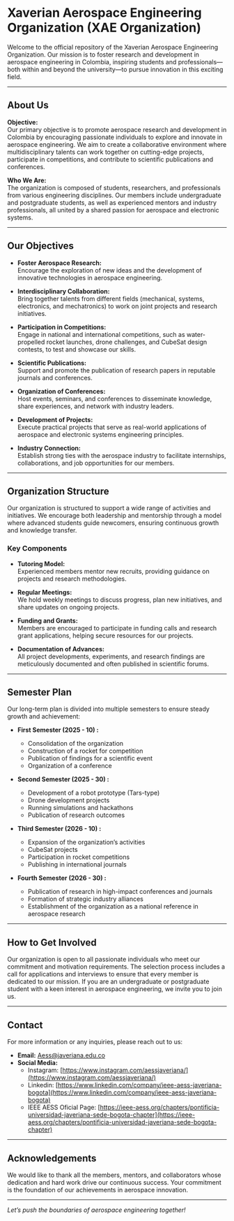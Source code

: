 # Xaverian Aerospace Engineering Organization (XAE Organization)

Welcome to the official repository of the Xaverian Aerospace Engineering Organization. Our mission is to foster research and development in aerospace engineering in Colombia, inspiring students and professionals—both within and beyond the university—to pursue innovation in this exciting field.

---

## About Us

**Objective:**  
Our primary objective is to promote aerospace research and development in Colombia by encouraging passionate individuals to explore and innovate in aerospace engineering. We aim to create a collaborative environment where multidisciplinary talents can work together on cutting-edge projects, participate in competitions, and contribute to scientific publications and conferences.

**Who We Are:**  
The organization is composed of students, researchers, and professionals from various engineering disciplines. Our members include undergraduate and postgraduate students, as well as experienced mentors and industry professionals, all united by a shared passion for aerospace and electronic systems.

---

## Our Objectives

- **Foster Aerospace Research:**  
  Encourage the exploration of new ideas and the development of innovative technologies in aerospace engineering.

- **Interdisciplinary Collaboration:**  
  Bring together talents from different fields (mechanical, systems, electronics, and mechatronics) to work on joint projects and research initiatives.

- **Participation in Competitions:**  
  Engage in national and international competitions, such as water-propelled rocket launches, drone challenges, and CubeSat design contests, to test and showcase our skills.

- **Scientific Publications:**  
  Support and promote the publication of research papers in reputable journals and conferences.

- **Organization of Conferences:**  
  Host events, seminars, and conferences to disseminate knowledge, share experiences, and network with industry leaders.

- **Development of Projects:**  
  Execute practical projects that serve as real-world applications of aerospace and electronic systems engineering principles.

- **Industry Connection:**  
  Establish strong ties with the aerospace industry to facilitate internships, collaborations, and job opportunities for our members.

---

## Organization Structure

Our organization is structured to support a wide range of activities and initiatives. We encourage both leadership and mentorship through a model where advanced students guide newcomers, ensuring continuous growth and knowledge transfer.

### Key Components

- **Tutoring Model:**  
  Experienced members mentor new recruits, providing guidance on projects and research methodologies.

- **Regular Meetings:**  
  We hold weekly meetings to discuss progress, plan new initiatives, and share updates on ongoing projects.

- **Funding and Grants:**  
  Members are encouraged to participate in funding calls and research grant applications, helping secure resources for our projects.

- **Documentation of Advances:**  
  All project developments, experiments, and research findings are meticulously documented and often published in scientific forums.

---

## Semester Plan

Our long-term plan is divided into multiple semesters to ensure steady growth and achievement:

- **First Semester (2025 - 10) :**  
  - Consolidation of the organization  
  - Construction of a rocket for competition  
  - Publication of findings for a scientific event  
  - Organization of a conference

- **Second Semester (2025 - 30) :**  
  - Development of a robot prototype (Tars-type)  
  - Drone development projects  
  - Running simulations and hackathons  
  - Publication of research outcomes

- **Third Semester (2026 - 10) :**  
  - Expansion of the organization’s activities  
  - CubeSat projects  
  - Participation in rocket competitions  
  - Publishing in international journals

- **Fourth Semester (2026 - 30) :**  
  - Publication of research in high-impact conferences and journals  
  - Formation of strategic industry alliances  
  - Establishment of the organization as a national reference in aerospace research

---

## How to Get Involved

Our organization is open to all passionate individuals who meet our commitment and motivation requirements. The selection process includes a call for applications and interviews to ensure that every member is dedicated to our mission. If you are an undergraduate or postgraduate student with a keen interest in aerospace engineering, we invite you to join us.

---

## Contact

For more information or any inquiries, please reach out to us:

- **Email:** [Aess@javeriana.edu.co](mailto:Aess@javeriana.edu.co)
- **Social Media:**
  - Instagram: [https://www.instagram.com/aessjaveriana/](https://www.instagram.com/aessjaveriana/)
  - Linkedin: [https://www.linkedin.com/company/ieee-aess-javeriana-bogota](https://www.linkedin.com/company/ieee-aess-javeriana-bogota)
  - IEEE AESS Oficial Page: [https://ieee-aess.org/chapters/pontificia-universidad-javeriana-sede-bogota-chapter](https://ieee-aess.org/chapters/pontificia-universidad-javeriana-sede-bogota-chapter)

---

## Acknowledgements

We would like to thank all the members, mentors, and collaborators whose dedication and hard work drive our continuous success. Your commitment is the foundation of our achievements in aerospace innovation.

---

*Let’s push the boundaries of aerospace engineering together!*
